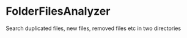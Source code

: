 FolderFilesAnalyzer
===================

Search duplicated files, new files, removed files etc in two directories